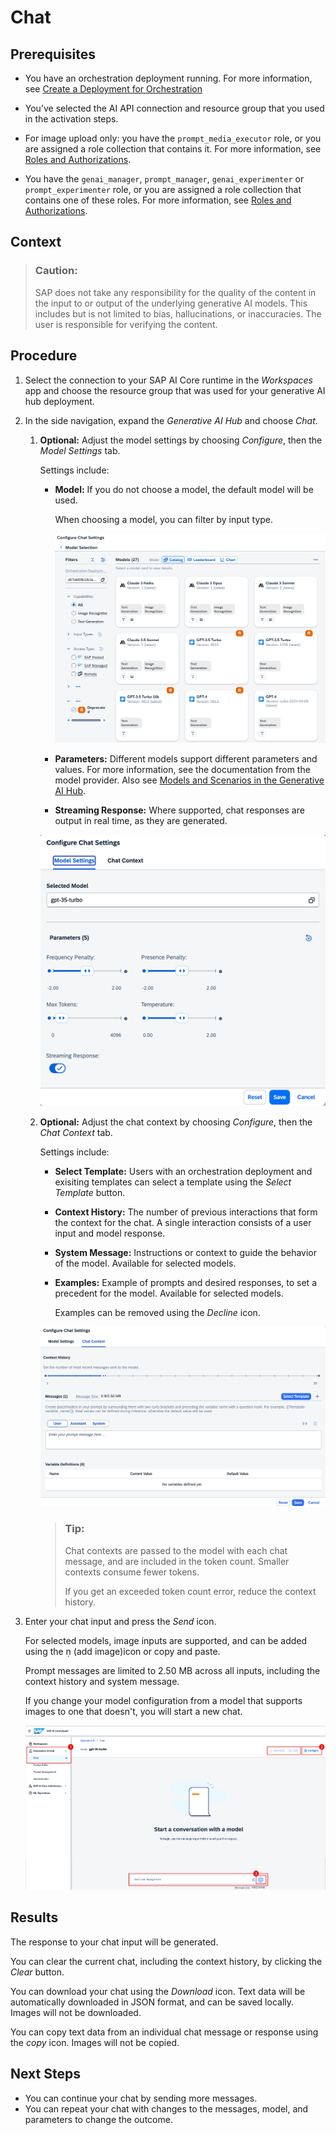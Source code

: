 <!-- loiod84b5a1a2973440fb1af992ccaa2ac87 -->

<link rel="stylesheet" type="text/css" href="css/sap-icons.css"/>

# Chat





<a name="loiod84b5a1a2973440fb1af992ccaa2ac87__prereq_gd3_lrc_bzb"/>

## Prerequisites

-   You have an orchestration deployment running. For more information, see [Create a Deployment for Orchestration](create-a-deployment-for-orchestration-4344c5b.md)

-   You’ve selected the AI API connection and resource group that you used in the activation steps.

-   For image upload only: you have the `prompt_media_executor` role, or you are assigned a role collection that contains it. For more information, see [Roles and Authorizations](security-e4cf710.md#loio4ef8499d7a4945ec854e3b4590830bcc).

-   You have the `genai_manager`, `prompt_manager`, `genai_experimenter` or `prompt_experimenter` role, or you are assigned a role collection that contains one of these roles. For more information, see [Roles and Authorizations](security-e4cf710.md#loio4ef8499d7a4945ec854e3b4590830bcc).




<a name="loiod84b5a1a2973440fb1af992ccaa2ac87__context_qdl_xnp_rzb"/>

## Context

> ### Caution:  
> SAP does not take any responsibility for the quality of the content in the input to or output of the underlying generative AI models. This includes but is not limited to bias, hallucinations, or inaccuracies. The user is responsible for verifying the content.



## Procedure

1.  Select the connection to your SAP AI Core runtime in the *Workspaces* app and choose the resource group that was used for your generative AI hub deployment.

2.  In the side navigation, expand the *Generative AI Hub* and choose *Chat*.

    1.  **Optional:** Adjust the model settings by choosing *Configure*, then the *Model Settings* tab.

        Settings include:

        -   **Model:** If you do not choose a model, the default model will be used.

            When choosing a model, you can filter by input type.

            ![](images/configure_chat_4732b30.png)

        -   **Parameters:** Different models support different parameters and values. For more information, see the documentation from the model provider. Also see [Models and Scenarios in the Generative AI Hub](models-and-scenarios-in-the-generative-ai-hub-fef463b.md).
        -   **Streaming Response:** Where supported, chat responses are output in real time, as they are generated.


        ![](images/model_settings_6f25852.png)

    2.  **Optional:** Adjust the chat context by choosing *Configure*, then the *Chat Context* tab.

        Settings include:

        -   **Select Template:** Users with an orchestration deployment and exisiting templates can select a template using the *Select Template* button.
        -   **Context History:** The number of previous interactions that form the context for the chat. A single interaction consists of a user input and model response.

        -   **System Message:** Instructions or context to guide the behavior of the model. Available for selected models.

        -   **Examples:** Example of prompts and desired responses, to set a precedent for the model. Available for selected models.

            Examples can be removed using the *Decline* icon.


        ![](images/configure_chat_with_template_ad5a09b.png)

        > ### Tip:  
        > Chat contexts are passed to the model with each chat message, and are included in the token count. Smaller contexts consume fewer tokens.
        > 
        > If you get an exceeded token count error, reduce the context history.


3.  Enter your chat input and press the *Send* icon.

    For selected models, image inputs are supported, and can be added using the <span class="SAP-icons-V5"></span> \(add image\)icon or copy and paste.

    Prompt messages are limited to 2.50 MB across all inputs, including the context history and system message.

    If you change your model configuration from a model that supports images to one that doesn't, you will start a new chat.

    ![](images/chat_w_image_4e528a2.png)




<a name="loiod84b5a1a2973440fb1af992ccaa2ac87__result_xss_135_jzb"/>

## Results

The response to your chat input will be generated.

You can clear the current chat, including the context history, by clicking the *Clear* button.

You can download your chat using the *Download* icon. Text data will be automatically downloaded in JSON format, and can be saved locally. Images will not be downloaded.

You can copy text data from an individual chat message or response using the *copy* icon. Images will not be copied.



<a name="loiod84b5a1a2973440fb1af992ccaa2ac87__postreq_fsm_k35_jzb"/>

## Next Steps

-   You can continue your chat by sending more messages.
-   You can repeat your chat with changes to the messages, model, and parameters to change the outcome.

